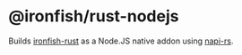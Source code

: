 # @ironfish/rust-nodejs

Builds [ironfish-rust](../ironfish-rust/README.md) as a Node.JS native addon using [napi-rs](https://napi.rs/).
